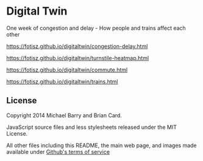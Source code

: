 # Digital Twin
One week of congestion and delay - How people and trains affect each other

https://fotisz.github.io/digitaltwin/congestion-delay.html

https://fotisz.github.io/digitaltwin/turnstile-heatmap.html

https://fotisz.github.io/digitaltwin/commute.html

https://fotisz.github.io/digitaltwin/trains.html

## License
Copyright 2014 Michael Barry and Brian Card.

JavaScript source files and less stylesheets released under the MIT License.

All other files including this README, the main web page, and images made available under [Github's terms of service](https://help.github.com/articles/licensing-a-repository/)
